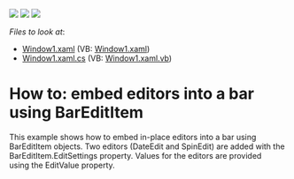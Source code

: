 <!-- default badges list -->
![](https://img.shields.io/endpoint?url=https://codecentral.devexpress.com/api/v1/VersionRange/128641026/10.1.4%2B)
[![](https://img.shields.io/badge/Open_in_DevExpress_Support_Center-FF7200?style=flat-square&logo=DevExpress&logoColor=white)](https://supportcenter.devexpress.com/ticket/details/E1549)
[![](https://img.shields.io/badge/📖_How_to_use_DevExpress_Examples-e9f6fc?style=flat-square)](https://docs.devexpress.com/GeneralInformation/403183)
<!-- default badges end -->
<!-- default file list -->
*Files to look at*:

* [Window1.xaml](./CS/CreateBarEditItems/Window1.xaml) (VB: [Window1.xaml](./VB/CreateBarEditItems/Window1.xaml))
* [Window1.xaml.cs](./CS/CreateBarEditItems/Window1.xaml.cs) (VB: [Window1.xaml.vb](./VB/CreateBarEditItems/Window1.xaml.vb))
<!-- default file list end -->
# How to: embed editors into a bar using BarEditItem


<p>This example shows how to embed in-place editors into a bar using BarEditItem objects. Two editors (DateEdit and SpinEdit) are added with the BarEditItem.EditSettings property. Values for the editors are provided using the EditValue property.</p>

<br/>


